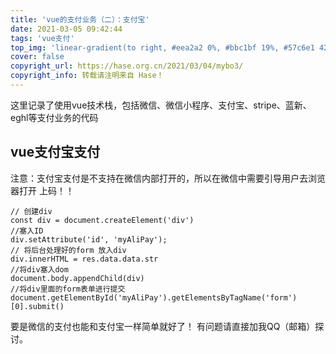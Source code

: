 ```yaml
---
title: 'vue的支付业务（二）：支付宝'
date: 2021-03-05 09:42:44
tags: 'vue支付'
top_img: 'linear-gradient(to right, #eea2a2 0%, #bbc1bf 19%, #57c6e1 42%, #b49fda 79%, #7ac5d8 100%)'
cover: false
copyright_url: https://hase.org.cn/2021/03/04/mybo3/
copyright_info: 转载请注明来自 Hase！
---
```


这里记录了使用vue技术栈，包括微信、微信小程序、支付宝、stripe、蓝新、eghl等支付业务的代码

## vue支付宝支付

注意：支付宝支付是不支持在微信内部打开的，所以在微信中需要引导用户去浏览器打开
上码！！
```
// 创建div
const div = document.createElement('div')
//塞入ID
div.setAttribute('id', 'myAliPay'); 
// 将后台处理好的form 放入div
div.innerHTML = res.data.data.str 
//将div塞入dom
document.body.appendChild(div)
//将div里面的form表单进行提交
document.getElementById('myAliPay').getElementsByTagName('form')[0].submit()
```
要是微信的支付也能和支付宝一样简单就好了！
有问题请直接加我QQ（邮箱）探讨。
